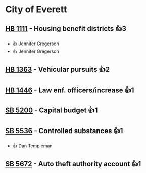 # City of Everett

## [HB 1111](/bill/2023-24/hb/1111/) - Housing benefit districts 👍3  
* 👍 Jennifer Gregerson
* 👍 Jennifer Gregerson

## [HB 1363](/bill/2023-24/hb/1363/) - Vehicular pursuits 👍2  

## [HB 1446](/bill/2023-24/hb/1446/) - Law enf. officers/increase 👍1  

## [SB 5200](/bill/2023-24/sb/5200/) - Capital budget 👍1  

## [SB 5536](/bill/2023-24/sb/5536/) - Controlled substances 👍1  
* 👍 Dan Templeman

## [SB 5672](/bill/2023-24/sb/5672/) - Auto theft authority account 👍1  